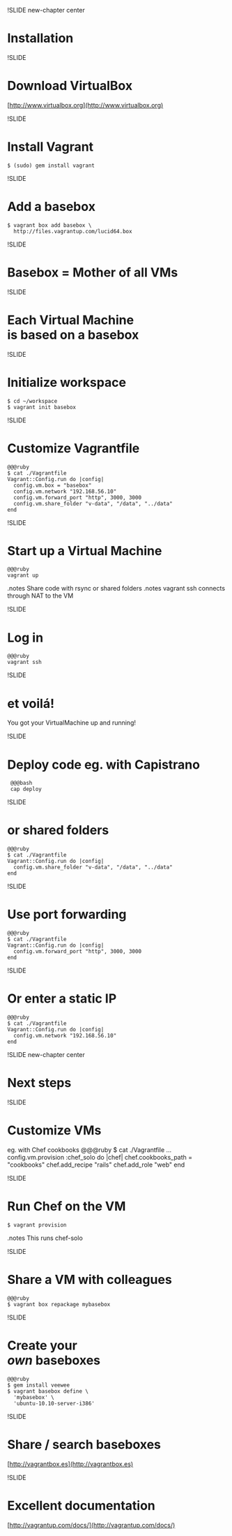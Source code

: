 !SLIDE new-chapter center

# Installation

!SLIDE

# Download VirtualBox

[http://www.virtualbox.org](http://www.virtualbox.org)

!SLIDE

# Install Vagrant
    $ (sudo) gem install vagrant


!SLIDE

# Add a basebox

    $ vagrant box add basebox \
      http://files.vagrantup.com/lucid64.box

!SLIDE

# Basebox = Mother of all VMs

!SLIDE

# Each Virtual Machine <br/>is based on a basebox


!SLIDE

# Initialize workspace

    $ cd ~/workspace
    $ vagrant init basebox


!SLIDE

# Customize Vagrantfile
    @@@ruby
    $ cat ./Vagrantfile
    Vagrant::Config.run do |config|
      config.vm.box = "basebox"
      config.vm.network "192.168.56.10"
      config.vm.forward_port "http", 3000, 3000
      config.vm.share_folder "v-data", "/data", "../data"
    end


!SLIDE

# Start up a Virtual Machine
    @@@ruby
    vagrant up

.notes Share code with rsync or shared folders
.notes vagrant ssh connects through NAT to the VM


!SLIDE

# Log in
    @@@ruby
    vagrant ssh


!SLIDE

# et voilá!
You got your VirtualMachine up and running!


!SLIDE

# Deploy code eg. with Capistrano
     @@@bash
     cap deploy

!SLIDE

# or shared folders
    @@@ruby
    $ cat ./Vagrantfile
    Vagrant::Config.run do |config|
      config.vm.share_folder "v-data", "/data", "../data"
    end

!SLIDE

# Use port forwarding
    @@@ruby
    $ cat ./Vagrantfile
    Vagrant::Config.run do |config|
      config.vm.forward_port "http", 3000, 3000
    end

!SLIDE

# Or enter a static IP

    @@@ruby
    $ cat ./Vagrantfile
    Vagrant::Config.run do |config|
      config.vm.network "192.168.56.10"
    end


!SLIDE new-chapter center

# Next steps


!SLIDE

# Customize VMs
eg. with Chef cookbooks
    @@@ruby
    $ cat ./Vagrantfile
    …
    config.vm.provision :chef_solo do |chef|
      chef.cookbooks_path = "cookbooks"
      chef.add_recipe "rails"
      chef.add_role "web"
    end


!SLIDE

# Run Chef on the VM
    $ vagrant provision

.notes This runs chef-solo

!SLIDE

# Share a VM with colleagues
    @@@ruby
    $ vagrant box repackage mybasebox


!SLIDE

# Create your <br/>*own* baseboxes
    @@@ruby
    $ gem install veewee
    $ vagrant basebox define \
      'mybasebox' \
      'ubuntu-10.10-server-i386'


!SLIDE

# Share / search baseboxes
[http://vagrantbox.es](http://vagrantbox.es)

!SLIDE

# Excellent documentation
[http://vagrantup.com/docs/](http://vagrantup.com/docs/)
